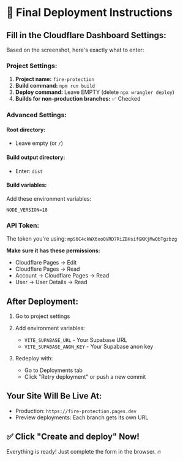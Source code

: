 # 🚀 **Final Deployment Instructions**

## **Fill in the Cloudflare Dashboard Settings:**

Based on the screenshot, here's exactly what to enter:

### **Project Settings:**
1. **Project name:** `fire-protection`
2. **Build command:** `npm run build`
3. **Deploy command:** Leave EMPTY (delete `npx wrangler deploy`)
4. **Builds for non-production branches:** ✅ Checked

### **Advanced Settings:**

#### **Root directory:**
- Leave empty (or `/`)

#### **Build output directory:**
- Enter: `dist`

#### **Build variables:**
Add these environment variables:
```
NODE_VERSION=18
```

### **API Token:**
The token you're using: `mpS6C4ckWX6xoQVRD7RiZBHsifGKKjMwQbTgzbzg`

**Make sure it has these permissions:**
- Cloudflare Pages → Edit
- Cloudflare Pages → Read  
- Account → Cloudflare Pages → Read
- User → User Details → Read

## **After Deployment:**

1. Go to project settings
2. Add environment variables:
   - `VITE_SUPABASE_URL` - Your Supabase URL
   - `VITE_SUPABASE_ANON_KEY` - Your Supabase anon key

3. Redeploy with:
   - Go to Deployments tab
   - Click "Retry deployment" or push a new commit

## **Your Site Will Be Live At:**
- Production: `https://fire-protection.pages.dev`
- Preview deployments: Each branch gets its own URL

## **✅ Click "Create and deploy" Now!**

Everything is ready! Just complete the form in the browser. 🔥


